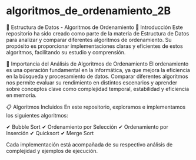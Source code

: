 # algoritmos_de_ordenamiento_2B
📌 Estructura de Datos - Algoritmos de Ordenamiento
📝 Introducción
Este repositorio ha sido creado como parte de la materia de Estructura de Datos para analizar y comparar diferentes algoritmos de ordenamiento. Su propósito es proporcionar implementaciones claras y eficientes de estos algoritmos, facilitando su estudio y comprensión.

📌 Importancia del Análisis de Algoritmos de Ordenamiento
El ordenamiento es una operación fundamental en la informática, ya que mejora la eficiencia en la búsqueda y procesamiento de datos. Comparar diferentes algoritmos nos permite evaluar su rendimiento en distintos escenarios y aprender sobre conceptos clave como complejidad temporal, estabilidad y eficiencia en memoria.

📋 Algoritmos Incluidos
En este repositorio, exploramos e implementamos los siguientes algoritmos:

✔ Bubble Sort
✔ Ordenamiento por Selección
✔ Ordenamiento por Inserción
✔ Quicksort
✔ Merge Sort

Cada implementación está acompañada de su respectivo análisis de complejidad y ejemplos de ejecución.

